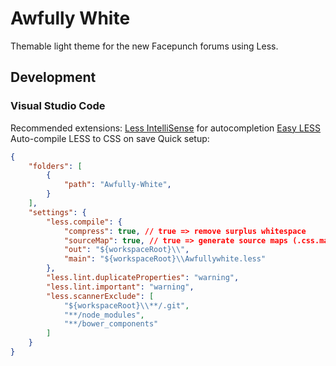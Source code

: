 # Awfully White
Themable light theme for the new Facepunch forums using Less.

## Development
### Visual Studio Code
Recommended extensions:
[Less IntelliSense](https://marketplace.visualstudio.com/items?itemName=mrmlnc.vscode-less) for autocompletion
[Easy LESS](https://marketplace.visualstudio.com/items?itemName=mrcrowl.easy-less) Auto-compile LESS to CSS on save
Quick setup:
```json
{
	"folders": [
		{
			"path": "Awfully-White",
		}
	],
	"settings": {
		"less.compile": {
			"compress": true, // true => remove surplus whitespace
			"sourceMap": true, // true => generate source maps (.css.map files)
			"out": "${workspaceRoot}\\",
			"main": "${workspaceRoot}\\Awfullywhite.less"
		},
		"less.lint.duplicateProperties": "warning",
		"less.lint.important": "warning",
		"less.scannerExclude": [
			"${workspaceRoot}\\**/.git",
			"**/node_modules",
			"**/bower_components"
		]
	}
}
```
